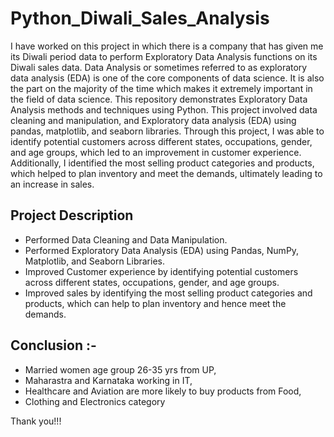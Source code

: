 # Python_Diwali_Sales_Analysis
I have worked on this project in which there is a company that has given me its Diwali period data to perform Exploratory Data Analysis functions on its Diwali sales data. Data Analysis or sometimes referred to as exploratory data analysis (EDA) is one of the core components of data science. It is also the part on the majority of the time which makes it extremely important in the field of data science. This repository demonstrates Exploratory Data Analysis methods and techniques using Python.
This project involved data cleaning and manipulation, and Exploratory data analysis (EDA) using pandas, matplotlib, and seaborn libraries.
Through this project, I was able to identify potential customers across different states, occupations, gender, and age groups, which led to an improvement in customer experience. Additionally, I identified the most selling product categories and products, which helped to plan inventory and meet the demands, ultimately leading to an increase in sales.

## Project Description
<ul>
<li>Performed Data Cleaning and Data Manipulation.
<li>Performed Exploratory Data Analysis (EDA) using Pandas, NumPy, Matplotlib, and Seaborn Libraries.
<li>Improved Customer experience by identifying potential customers across different states, occupations, gender, and age groups.
<li>Improved sales by identifying the most selling product categories and products, which can help to plan inventory and hence meet the demands.
</ul>

## Conclusion :-
<ul>
<li>Married women age group 26-35 yrs from UP, 
<li>Maharastra and Karnataka working in IT, 
<li>Healthcare and Aviation are more likely to buy products from Food, 
<li>Clothing and Electronics category
</ul>

Thank you!!!
